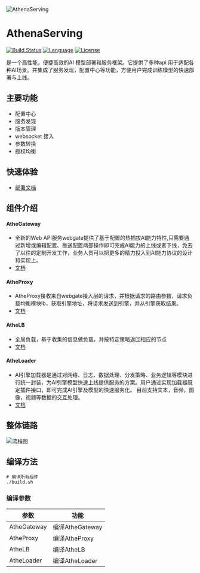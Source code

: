 ![AthenaServing](pics/athena.png)
# AthenaServing
[![Build Status](https://travis-ci.com/xfyun/AthenaServing.svg?branch=master)](https://travis-ci.com/xfyun/AthenaServing)
[![Language](https://img.shields.io/badge/Language-Go-blue.svg)](https://golang.org/)
[![License](https://img.shields.io/badge/License-Apache%202.0-blue.svg)](https://github.com/xfyun/AthenaServing/blob/master/LICENSE)


 是一个高性能，便捷高效的AI 模型部署和服务框架。它提供了多种api 用于适配各种AI场景。并集成了服务发现，配置中心等功能，方便用户完成训练模型的快速部署与上线。

## 主要功能
 - 配置中心
 - 服务发现
 - 版本管理
 - websocket 接入
 - 参数转换
 - 授权均衡

## 快速体验
   - [部署文档](docs/install.md)
## 组件介绍
#### AtheGateway
   - 全新的Web API服务webgate提供了基于配置的热插拔AI能力特性,只需要通过新增或编辑配置、推送配置两部操作即可完成AI能力的上线或者下线，免去了以往的定制开发工作，业务人员可以把更多的精力投入到AI能力协议的设计和实现上。
   - [文档](AtheGateway/doc/README.md)
#### AtheProxy
   - AtheProxy接收来自webgate接入层的请求，并根据请求的路由参数，请求负载均衡模块lb，获取引擎地址，将请求发送到引擎，并从引擎获取结果。
   - [文档](AtheProxy/README.md)
#### AtheLB
   - 全局负载，基于收集的信息做负载，并按特定策略返回相应的节点
   - [文档](/AtheLB/readme.md)
#### AtheLoader
   - AI引擎加载器是通过对网络、日志、数据处理、分发策略、业务逻辑等模块进行统一封装，为AI引擎模型快速上线提供服务的方案。用户通过实现加载器既定插件接口，即可完成AI引擎及模型的快速服务化。
目前支持文本，音频，图像，视频等数据的交互处理。
   - [文档](AtheLoader/docs/README.md)

## 整体链路
![流程图](pics/workflow.png)
## 编译方法
```
# 编译所有组件
./build.sh
```

### 编译参数
|参数|功能|
| --- | --- |
|AtheGateway| 编译AtheGateway|
|AtheProxy| 编译AtheProxy|
|AtheLB|编译AtheLB|
|AtheLoader|编译AtheLoader|


